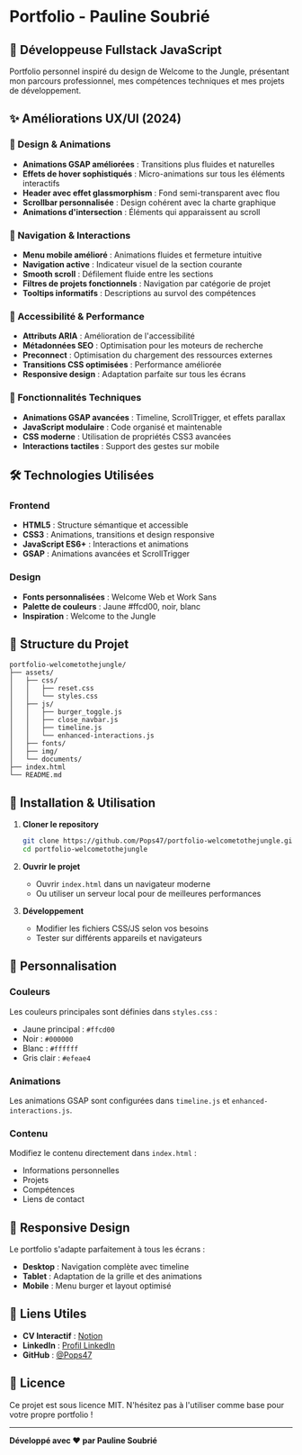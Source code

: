 # Portfolio - Pauline Soubrié

## 🚀 Développeuse Fullstack JavaScript

Portfolio personnel inspiré du design de Welcome to the Jungle, présentant mon parcours professionnel, mes compétences techniques et mes projets de développement.

## ✨ Améliorations UX/UI (2024)

### 🎨 Design & Animations

- **Animations GSAP améliorées** : Transitions plus fluides et naturelles
- **Effets de hover sophistiqués** : Micro-animations sur tous les éléments interactifs
- **Header avec effet glassmorphism** : Fond semi-transparent avec flou
- **Scrollbar personnalisée** : Design cohérent avec la charte graphique
- **Animations d'intersection** : Éléments qui apparaissent au scroll

### 📱 Navigation & Interactions

- **Menu mobile amélioré** : Animations fluides et fermeture intuitive
- **Navigation active** : Indicateur visuel de la section courante
- **Smooth scroll** : Défilement fluide entre les sections
- **Filtres de projets fonctionnels** : Navigation par catégorie de projet
- **Tooltips informatifs** : Descriptions au survol des compétences

### 🎯 Accessibilité & Performance

- **Attributs ARIA** : Amélioration de l'accessibilité
- **Métadonnées SEO** : Optimisation pour les moteurs de recherche
- **Preconnect** : Optimisation du chargement des ressources externes
- **Transitions CSS optimisées** : Performance améliorée
- **Responsive design** : Adaptation parfaite sur tous les écrans

### 🔧 Fonctionnalités Techniques

- **Animations GSAP avancées** : Timeline, ScrollTrigger, et effets parallax
- **JavaScript modulaire** : Code organisé et maintenable
- **CSS moderne** : Utilisation de propriétés CSS3 avancées
- **Interactions tactiles** : Support des gestes sur mobile

## 🛠️ Technologies Utilisées

### Frontend

- **HTML5** : Structure sémantique et accessible
- **CSS3** : Animations, transitions et design responsive
- **JavaScript ES6+** : Interactions et animations
- **GSAP** : Animations avancées et ScrollTrigger

### Design

- **Fonts personnalisées** : Welcome Web et Work Sans
- **Palette de couleurs** : Jaune #ffcd00, noir, blanc
- **Inspiration** : Welcome to the Jungle

## 📁 Structure du Projet

```
portfolio-welcometothejungle/
├── assets/
│   ├── css/
│   │   ├── reset.css
│   │   └── styles.css
│   ├── js/
│   │   ├── burger_toggle.js
│   │   ├── close_navbar.js
│   │   ├── timeline.js
│   │   └── enhanced-interactions.js
│   ├── fonts/
│   ├── img/
│   └── documents/
├── index.html
└── README.md
```

## 🚀 Installation & Utilisation

1. **Cloner le repository**

   ```bash
   git clone https://github.com/Pops47/portfolio-welcometothejungle.git
   cd portfolio-welcometothejungle
   ```

2. **Ouvrir le projet**

   - Ouvrir `index.html` dans un navigateur moderne
   - Ou utiliser un serveur local pour de meilleures performances

3. **Développement**
   - Modifier les fichiers CSS/JS selon vos besoins
   - Tester sur différents appareils et navigateurs

## 🎨 Personnalisation

### Couleurs

Les couleurs principales sont définies dans `styles.css` :

- Jaune principal : `#ffcd00`
- Noir : `#000000`
- Blanc : `#ffffff`
- Gris clair : `#efeae4`

### Animations

Les animations GSAP sont configurées dans `timeline.js` et `enhanced-interactions.js`.

### Contenu

Modifiez le contenu directement dans `index.html` :

- Informations personnelles
- Projets
- Compétences
- Liens de contact

## 📱 Responsive Design

Le portfolio s'adapte parfaitement à tous les écrans :

- **Desktop** : Navigation complète avec timeline
- **Tablet** : Adaptation de la grille et des animations
- **Mobile** : Menu burger et layout optimisé

## 🔗 Liens Utiles

- **CV Interactif** : [Notion](https://unique-metacarpal-6bd.notion.site/Pauline-SOUBRI-406a48eded604201be48ec9b36fca3bd?pvs=25)
- **LinkedIn** : [Profil LinkedIn](https://www.linkedin.com/in/pauline-soubri%C3%A9-a3a570236/)
- **GitHub** : [@Pops47](https://github.com/Pops47)

## 📄 Licence

Ce projet est sous licence MIT. N'hésitez pas à l'utiliser comme base pour votre propre portfolio !

---

**Développé avec ❤️ par Pauline Soubrié**
